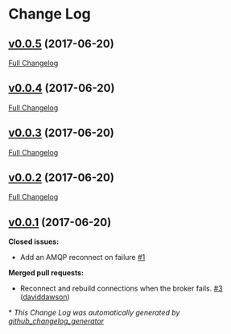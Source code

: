 # Change Log

## [v0.0.5](https://github.com/muoncore/muon-amqp/tree/v0.0.5) (2017-06-20)
[Full Changelog](https://github.com/muoncore/muon-amqp/compare/v0.0.4...v0.0.5)

## [v0.0.4](https://github.com/muoncore/muon-amqp/tree/v0.0.4) (2017-06-20)
[Full Changelog](https://github.com/muoncore/muon-amqp/compare/v0.0.3...v0.0.4)

## [v0.0.3](https://github.com/muoncore/muon-amqp/tree/v0.0.3) (2017-06-20)
[Full Changelog](https://github.com/muoncore/muon-amqp/compare/v0.0.2...v0.0.3)

## [v0.0.2](https://github.com/muoncore/muon-amqp/tree/v0.0.2) (2017-06-20)
[Full Changelog](https://github.com/muoncore/muon-amqp/compare/v0.0.1...v0.0.2)

## [v0.0.1](https://github.com/muoncore/muon-amqp/tree/v0.0.1) (2017-06-20)
**Closed issues:**

- Add an AMQP reconnect on failure [\#1](https://github.com/muoncore/muon-amqp/issues/1)

**Merged pull requests:**

- Reconnect and rebuild connections when the broker fails. [\#3](https://github.com/muoncore/muon-amqp/pull/3) ([daviddawson](https://github.com/daviddawson))



\* *This Change Log was automatically generated by [github_changelog_generator](https://github.com/skywinder/Github-Changelog-Generator)*